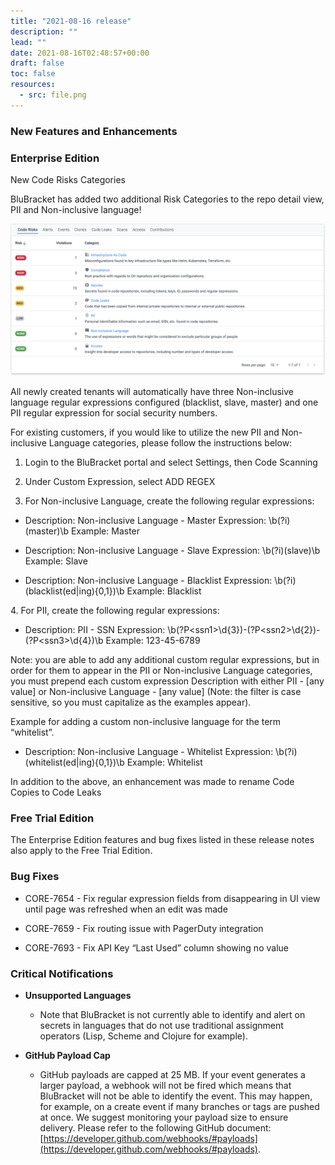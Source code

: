 ```yaml
---
title: "2021-08-16 release"
description: ""
lead: ""
date: 2021-08-16T02:48:57+00:00
draft: false
toc: false
resources:
  - src: file.png
---
```


### New Features and Enhancements

### Enterprise Edition

New Code Risks Categories

BluBracket has added two additional Risk Categories to the repo detail view, PII and Non-inclusive language!

![](file.png)

All newly created tenants will automatically have three Non-inclusive language regular expressions configured (blacklist, slave, master) and one PII regular expression for social security numbers.

For existing customers, if you would like to utilize the new PII and Non-inclusive Language categories, please follow the instructions below:

1.  Login to the BluBracket portal and select Settings, then Code Scanning

2.  Under Custom Expression, select ADD REGEX

3.  For Non-inclusive Language, create the following regular expressions:

* Description: Non-inclusive Language - Master
    Expression: \\b(?i)(master)\\b
    Example: Master

* Description: Non-inclusive Language - Slave
    Expression: \\b(?i)(slave)\\b
    Example: Slave

* Description: Non-inclusive Language - Blacklist
    Expression: \\b(?i)(blacklist(ed|ing){0,1})\\b
    Example: Blacklist

4\. For PII, create the following regular expressions:

* Description: PII - SSN
    Expression: \\b(?P&lt;ssn1&gt;\\d{3})-(?P&lt;ssn2&gt;\\d{2})-(?P&lt;ssn3&gt;\\d{4})\\b
    Example: 123-45-6789

Note: you are able to add any additional custom regular expressions, but in order for them to appear in the PII or Non-inclusive Language categories, you must prepend each custom expression Description with either PII - \[any value\] or Non-inclusive Language - \[any value\] (Note: the filter is case sensitive, so you must capitalize as the examples appear).

Example for adding a custom non-inclusive language for the term “whitelist”.

* Description: Non-inclusive Language - Whitelist
    Expression: \\b(?i)(whitelist(ed|ing){0,1})\\b
    Example: Whitelist

In addition to the above, an enhancement was made to rename Code Copies to Code Leaks

### Free Trial Edition

The Enterprise Edition features and bug fixes listed in these release notes also apply to the Free Trial Edition.

### Bug Fixes

* CORE-7654 - Fix regular expression fields from disappearing in UI view until page was refreshed when an edit was made

* CORE-7659 - Fix routing issue with PagerDuty integration

* CORE-7693 - Fix API Key “Last Used” column showing no value

### Critical Notifications

* **Unsupported Languages**

  * Note that BluBracket is not currently able to identify and alert on secrets in languages that do not use traditional assignment operators (Lisp, Scheme and Clojure for example).

* **GitHub Payload Cap**

  * GitHub payloads are capped at 25 MB. If your event generates a larger payload, a webhook will not be fired which means that BluBracket will not be able to identify the event. This may happen, for example, on a create event if many branches or tags are pushed at once. We suggest monitoring your payload size to ensure delivery. Please refer to the following GitHub document: [https://developer.github.com/webhooks/#payloads](https://developer.github.com/webhooks/#payloads).

